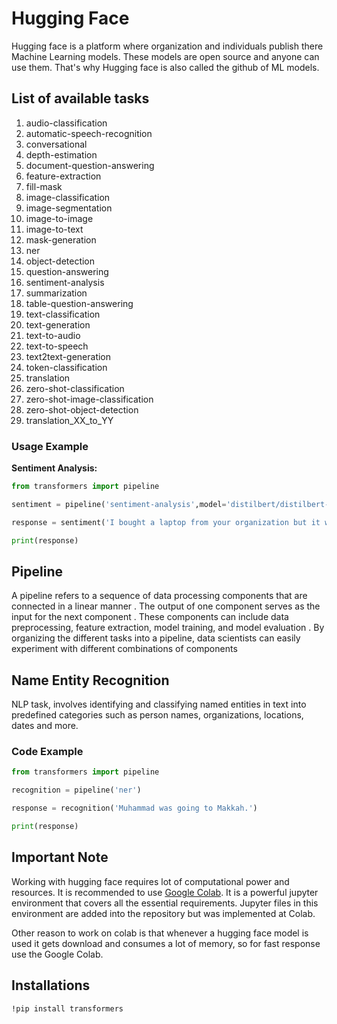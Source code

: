 # Hugging Face

Hugging face is a platform where organization and individuals publish there Machine Learning models. These models are open source and anyone can use them. That's why Hugging face is also called the github of ML models.

## List of available tasks

1. audio-classification
2. automatic-speech-recognition
3. conversational
4. depth-estimation
5. document-question-answering
6. feature-extraction
7. fill-mask
8. image-classification
9. image-segmentation
10. image-to-image
11. image-to-text
12. mask-generation
13. ner
14. object-detection
15. question-answering
16. sentiment-analysis
17. summarization
18. table-question-answering
19. text-classification
20. text-generation
21. text-to-audio
22. text-to-speech
23. text2text-generation
24. token-classification
25. translation
26. zero-shot-classification
27. zero-shot-image-classification
28. zero-shot-object-detection
29. translation_XX_to_YY

### Usage Example

**Sentiment Analysis:**

```python
from transformers import pipeline

sentiment = pipeline('sentiment-analysis',model='distilbert/distilbert-base-uncased-finetuned-sst-2-english')

response = sentiment('I bought a laptop from your organization but it was not working well.')

print(response)
```

## Pipeline

A pipeline refers to a sequence of data processing components that are connected in a linear manner . The output of one component serves as the input for the next component . These components can include data preprocessing, feature extraction, model training, and model evaluation . By organizing the different tasks into a pipeline, data scientists can easily experiment with different combinations of components

## Name Entity Recognition

NLP task, involves identifying and classifying named entities in text into predefined categories such as person names, organizations, locations, dates and more.

### Code Example

```python
from transformers import pipeline

recognition = pipeline('ner')

response = recognition('Muhammad was going to Makkah.')

print(response)
```

## Important Note

Working with hugging face requires lot of computational power and resources. It is recommended to use [Google Colab](https://colab.google/). It is a powerful jupyter environment that covers all the essential requirements. Jupyter files in this environment are added into the repository but was implemented at Colab.

Other reason to work on colab is that whenever a hugging face model is used it gets download and consumes a lot of memory, so for fast response use the Google Colab.

## Installations

```pip
!pip install transformers
```
